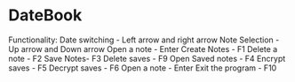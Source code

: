 # DateBook
Functionality:
Date switching - Left arrow and right arrow
Note Selection - Up arrow and Down arrow
Open a note - Enter
Create Notes - F1
Delete a note - F2
Save Notes- F3
Delete saves - F9
Open Saved notes - F4
Encrypt saves - F5
Decrypt saves - F6
Open a note - Enter
Exit the program - F10

